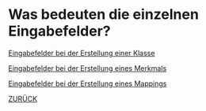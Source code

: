 # Was bedeuten die einzelnen Eingabefelder?

[Eingabefelder bei der Erstellung einer Klasse](FelderKlasse.md)

[Eingabefelder bei der Erstellung eines Merkmals](FelderMerkmal.md)

[Eingabefelder bei der Erstellung eines Mappings](FelderMapping.md)

[ZURÜCK](/Anleitungen/Anleitungen.md)
